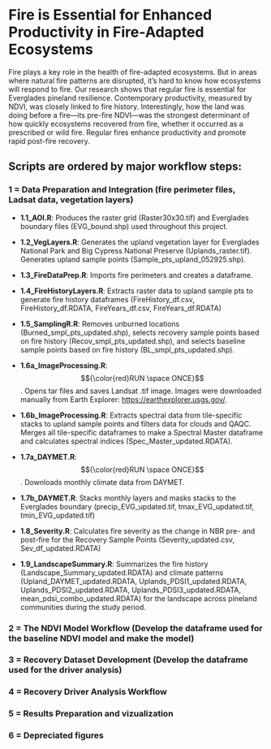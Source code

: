 # Fire is Essential for Enhanced Productivity in Fire-Adapted Ecosystems

Fire plays a key role in the health of fire-adapted ecosystems. But in areas where natural fire patterns are disrupted, it’s hard to know how ecosystems will respond to fire. Our research shows that regular fire is essential for Everglades pineland resilience. Contemporary productivity, measured by NDVI, was closely linked to fire history. Interestingly, how the land was doing before a fire—its pre-fire NDVI—was the strongest determinant of how quickly ecosystems recovered from fire, whether it occurred as a prescribed or wild fire. Regular fires enhance productivity and promote rapid post-fire recovery.

## Scripts are ordered by major workflow steps:

### 1 = Data Preparation and Integration (fire perimeter files, Ladsat data, vegetation layers)

-   **1.1_AOI.R**: Produces the raster grid (Raster30x30.tif) and Everglades boundary files (EVG_bound.shp) used throughout this project.

-   **1.2_VegLayers.R**: Generates the upland vegetation layer for Everglades National Park and Big Cypress National Preserve (Uplands_raster.tif). Generates upland sample points (Sample_pts_upland_052925.shp).

-   **1.3_FireDataPrep.R**: Imports fire perimeters and creates a dataframe.

-   **1.4_FireHistoryLayers.R**: Extracts raster data to upland sample pts to generate fire history dataframes (FireHistory_df.csv, FireHistory_df.RDATA, FireYears_df.csv, FireYears_df.RDATA)

-   **1.5_SamplingR.R**: Removes unburned locations (Burned_smpl_pts_updated.shp), selects recovery sample points based on fire history (Recov_smpl_pts_updated.shp), and selects baseline sample points based on fire history (BL_smpl_pts_updated.shp).

-   **1.6a_ImageProcessing.R**: $${\color{red}RUN \space ONCE}$$. Opens tar files and saves Landsat .tif image. Images were downloaded manually from Earth Explorer: https://earthexplorer.usgs.gov/. 

-   **1.6b_ImageProcessing.R**: Extracts spectral data from tile-specific stacks to upland sample points and filters data for clouds and QAQC. Merges all tile-specific dataframes to make a Spectral Master dataframe and calculates spectral indices (Spec_Master_updated.RDATA).

-   **1.7a_DAYMET.R**: $${\color{red}RUN \space ONCE}$$. Downloads monthly climate data from DAYMET.

-   **1.7b_DAYMET.R**: Stacks monthly layers and masks stacks to the Everglades boundary (precip_EVG_updated.tif, tmax_EVG_updated.tif, tmin_EVG_updated.tif)

-   **1.8_Severity.R**: Calculates fire severity as the change in NBR pre- and post-fire for the Recovery Sample Points (Severity_updated.csv, Sev_df_updated.RDATA)

-   **1.9_LandscapeSummary.R**: Summarizes the fire history (Landscape_Summary_updated.RDATA) and climate patterns (Upland_DAYMET_updated.RDATA, Uplands_PDSI1_updated.RDATA, Uplands_PDSI2_updated.RDATA, Uplands_PDSI3_updated.RDATA, mean_pdsi_combo_updated.RDATA) for the landscape across pineland communities during the study period.

### 2 = The NDVI Model Workflow (Develop the dataframe used for the baseline NDVI model and make the model)

### 3 = Recovery Dataset Development (Develop the dataframe used for the driver analysis)

### 4 = Recovery Driver Analysis Workflow

### 5 = Results Preparation and vizualization

### 6 = Depreciated figures

